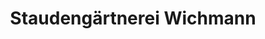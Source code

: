 ---
title: "Staudengärtnerei Wichmann"
url: /wiefelstede/staudengaertnerei-wichmann/
shop: Garten-Center
---